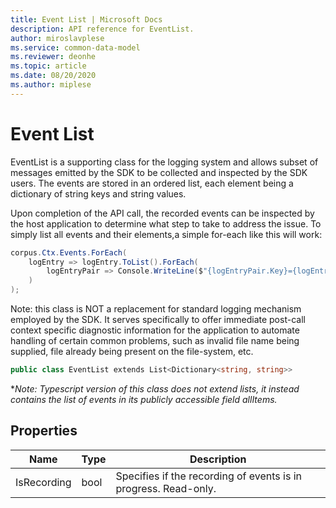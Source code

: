 ```yaml
---
title: Event List | Microsoft Docs
description: API reference for EventList.
author: miroslavplese
ms.service: common-data-model
ms.reviewer: deonhe
ms.topic: article
ms.date: 08/20/2020
ms.author: miplese
---
```


# Event List

EventList is a supporting class for the logging system and allows subset of messages emitted by the SDK to be collected and inspected by the SDK users. The events are stored in an ordered list, each element being a dictionary of string keys and string values.

Upon completion of the API call, the recorded events can be inspected by the host application to determine what step to take to address the issue. To simply list all events and their elements,a simple for-each like this will work:

```csharp
corpus.Ctx.Events.ForEach(
    logEntry => logEntry.ToList().ForEach(
        logEntryPair => Console.WriteLine($"{logEntryPair.Key}={logEntryPair.Value}")
    )
);
```

Note: this class is NOT a replacement for standard logging mechanism employed by the SDK. It serves specifically to offer immediate post-call context specific diagnostic information for the application to automate handling of certain common problems, such as invalid file name being supplied, file already being present on the file-system, etc.

```csharp
public class EventList extends List<Dictionary<string, string>>
```
*_Note: Typescript version of this class does not extend lists, it instead contains the list of events in its publicly accessible field allItems._

## Properties
|Name|Type|Description|
|---|---|---|
|IsRecording|bool|Specifies if the recording of events is in progress. Read-only.|
